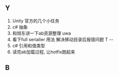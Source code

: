 
Y
--
1. Unity 官方的几个小任务
2. c# 抽象
3. 和旭东讲一下ab资源整理 uwa
4. 看下full serialier 用法 解决移动目录后报错问题
T
--
1. c# 引用和值类型
2. 读完ab加载过程, 让hotfix跑起来

B
--
